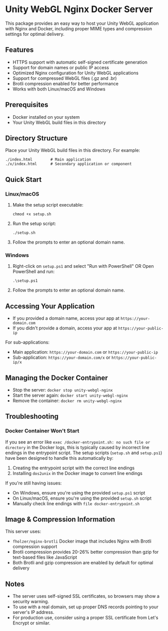 # Unity WebGL Nginx Docker Server

This package provides an easy way to host your Unity WebGL application with Nginx and Docker, including proper MIME types and compression settings for optimal delivery.

## Features

- HTTPS support with automatic self-signed certificate generation
- Support for domain names or public IP access
- Optimized Nginx configuration for Unity WebGL applications
- Support for compressed WebGL files (.gz and .br)
- Brotli compression enabled for better performance
- Works with both Linux/macOS and Windows

## Prerequisites

- Docker installed on your system
- Your Unity WebGL build files in this directory

## Directory Structure

Place your Unity WebGL build files in this directory. For example:
```
./index.html        # Main application
./x/index.html      # Secondary application or component
```

## Quick Start

### Linux/macOS

1. Make the setup script executable:
   ```
   chmod +x setup.sh
   ```

2. Run the setup script:
   ```
   ./setup.sh
   ```

3. Follow the prompts to enter an optional domain name.

### Windows

1. Right-click on `setup.ps1` and select "Run with PowerShell" 
   OR
   Open PowerShell and run:
   ```
   .\setup.ps1
   ```

2. Follow the prompts to enter an optional domain name.

## Accessing Your Application

- If you provided a domain name, access your app at `https://your-domain.com`
- If you didn't provide a domain, access your app at `https://your-public-ip`

For sub-applications:
- Main application: `https://your-domain.com` or `https://your-public-ip`
- Sub-application: `https://your-domain.com/x` or `https://your-public-ip/x`

## Managing the Docker Container

- Stop the server: `docker stop unity-webgl-nginx`
- Start the server again: `docker start unity-webgl-nginx`
- Remove the container: `docker rm unity-webgl-nginx`

## Troubleshooting

### Docker Container Won't Start

If you see an error like `exec /docker-entrypoint.sh: no such file or directory` in the Docker logs, this is typically caused by incorrect line endings in the entrypoint script. The setup scripts (`setup.sh` and `setup.ps1`) have been designed to handle this automatically by:

1. Creating the entrypoint script with the correct line endings
2. Installing `dos2unix` in the Docker image to convert line endings

If you're still having issues:
- On Windows, ensure you're using the provided `setup.ps1` script
- On Linux/macOS, ensure you're using the provided `setup.sh` script
- Manually check line endings with `file docker-entrypoint.sh`

## Image & Compression Information

This server uses:
- `fholzer/nginx-brotli` Docker image that includes Nginx with Brotli compression support
- Brotli compression provides 20-26% better compression than gzip for text-based files like JavaScript
- Both Brotli and gzip compression are enabled by default for optimal delivery

## Notes

- The server uses self-signed SSL certificates, so browsers may show a security warning.
- To use with a real domain, set up proper DNS records pointing to your server's IP address.
- For production use, consider using a proper SSL certificate from Let's Encrypt or similar. 